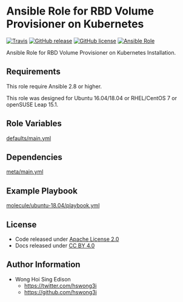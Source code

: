 # Ansible Role for RBD Volume Provisioner on Kubernetes

[![Travis](https://img.shields.io/travis/alvistack/ansible-role-kubernetes-rbd-provisioner.svg)](https://travis-ci.org/alvistack/ansible-role-kubernetes-rbd-provisioner)
[![GitHub release](https://img.shields.io/github/release/alvistack/ansible-role-kubernetes-rbd-provisioner.svg)](https://github.com/alvistack/ansible-role-kubernetes-rbd-provisioner)
[![GitHub license](https://img.shields.io/github/license/alvistack/ansible-role-kubernetes-rbd-provisioner.svg)](https://github.com/alvistack/ansible-role-kubernetes-rbd-provisioner/blob/master/LICENSE)
[![Ansible Role](https://img.shields.io/badge/galaxy-alvistack.kubernetes_rbd_provisioner-blue.svg)](https://galaxy.ansible.com/alvistack/kubernetes_rbd_provisioner)

Ansible Role for RBD Volume Provisioner on Kubernetes Installation.

## Requirements

This role require Ansible 2.8 or higher.

This role was designed for Ubuntu 16.04/18.04 or RHEL/CentOS 7 or openSUSE Leap 15.1.

## Role Variables

[defaults/main.yml](defaults/main.yml)

## Dependencies

[meta/main.yml](meta/main.yml)

## Example Playbook

[molecule/ubuntu-18.04/playbook.yml](molecule/ubuntu-18.04/playbook.yml)

## License

  - Code released under [Apache License 2.0](LICENSE)
  - Docs released under [CC BY 4.0](http://creativecommons.org/licenses/by/4.0/)

## Author Information

  - Wong Hoi Sing Edison
      - <https://twitter.com/hswong3i>
      - <https://github.com/hswong3i>
